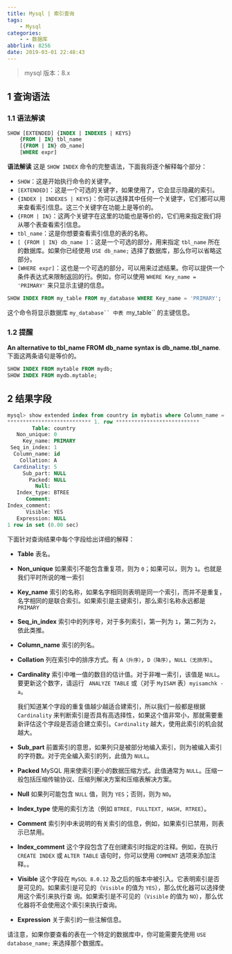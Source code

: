 ```yaml
---
title: Mysql | 索引查询
tags:
    - Mysql
categories:
    - - 数据库
abbrlink: 8256
date: 2019-03-01 22:48:43
---
```


> mysql 版本：8.x

## 1 查询语法

### 1.1 语法解读

```sql
SHOW [EXTENDED] {INDEX | INDEXES | KEYS}
    {FROM | IN} tbl_name
    [{FROM | IN} db_name]
    [WHERE expr]
```

**语法解读**
这是 `SHOW INDEX` 命令的完整语法，下面我将逐个解释每个部分：

-   `SHOW`：这是开始执行命令的关键字。
-   `[EXTENDED]`：这是一个可选的关键字，如果使用了，它会显示隐藏的索引。
-   `{INDEX | INDEXES | KEYS}`：你可以选择其中任何一个关键字，它们都可以用来查看索引信息。这三个关键字在功能上是等价的。
-   `{FROM | IN}`：这两个关键字在这里的功能也是等价的，它们用来指定我们将从哪个表查看索引信息。
-   `tbl_name`：这是你想要查看索引信息的表的名称。
-   `[ {FROM | IN} db_name ]`：这是一个可选的部分，用来指定 `tbl_name` 所在的数据库。如果你已经使用 `USE db_name;` 选择了数据库，那么你可以省略这部分。
-   `[WHERE expr]`：这也是一个可选的部分，可以用来过滤结果。你可以提供一个条件表达式来限制返回的行。例如，你可以使用 `WHERE Key_name = 'PRIMARY'` 来只显示主键的信息。

```sql
SHOW INDEX FROM my_table FROM my_database WHERE Key_name = 'PRIMARY';
```

这个命令将显示数据库 ` my_database`` 中表  `my_table`` 的主键信息。

### 1.2 提醒

**An alternative to tbl_name FROM db_name syntax is db_name.tbl_name**. 下面这两条语句是等价的。

```sql
SHOW INDEX FROM mytable FROM mydb;
SHOW INDEX FROM mydb.mytable;
```

## 2 结果字段

```sql
mysql> show extended index from country in mybatis where Column_name = 'id' \G;
*************************** 1. row ***************************
        Table: country
   Non_unique: 0
     Key_name: PRIMARY
 Seq_in_index: 1
  Column_name: id
    Collation: A
  Cardinality: 5
     Sub_part: NULL
       Packed: NULL
         Null:
   Index_type: BTREE
      Comment:
Index_comment:
      Visible: YES
   Expression: NULL
1 row in set (0.00 sec)
```

下面针对查询结果中每个字段给出详细的解释：

-   **Table**
    表名。

-   **Non_unique**
    如果索引不能包含重复项，则为 `0`；如果可以，则为 `1`。也就是我们平时所说的唯一索引

-   **Key_name**
    索引的名称，如果名字相同则表明是同一个索引，而并不是重复，名字相同的是联合索引。如果索引是主键索引，那么索引名称永远都是 `PRIMARY`

-   **Seq_in_index**
    索引中的列序号，对于多列索引，第一列为 `1`，第二列为 `2`，依此类推。

-   **Column_name**
    索引的列名。

-   **Collation**
    列在索引中的排序方式。有 `A（升序）`，`D（降序）`，`NULL（无排序）`。

-   **Cardinality**
    索引中唯一值的数目的估计值。对于非唯一索引，该值是 `NULL`。要更新这个数字，请运行 ` ANALYZE TABLE` 或（对于 `MyISAM` 表）`myisamchk -a`。

    我们知道某个字段的重复值越少越适合建索引，所以我们一般都是根据 `Cardinality` 来判断索引是否具有高选择性，如果这个值非常小，那就需要重新评估这个字段是否适合建立索引。`Cardinality` 越大，使用此索引的机会就越大。

-   **Sub_part**
    前置索引的意思，如果列只是被部分地编入索引，则为被编入索引的字符数。对于完全编入索引的列，此值为 `NULL`。

-   **Packed**
    MySQL 用来使索引更小的数据压缩方式。此值通常为 `NULL`。压缩一般包括压缩传输协议、压缩列解决方案和压缩表解决方案。

-   **Null**
    如果列可能包含 `NULL` 值，则为 `YES`；否则，则为 `NO`。

-   **Index_type**
    使用的索引方法（例如 `BTREE, FULLTEXT, HASH, RTREE`）。

-   **Comment**
    索引列中未说明的有关索引的信息，例如，如果索引已禁用，则表示已禁用。

-   **Index_comment**
    这个字段包含了在创建索引时指定的注释。例如，在执行 `CREATE INDEX` 或 `ALTER TABLE` 语句时，你可以使用 `COMMENT` 选项来添加注释。。

-   **Visible**
    这个字段在 `MySQL 8.0.12` 及之后的版本中被引入。它表明索引是否是可见的。如果索引是可见的（`Visible` 的值为 `YES`），那么优化器可以选择使用这个索引来执行查
    询。如果索引是不可见的（`Visible` 的值为 `NO`），那么优化器将不会使用这个索引来执行查询。

-   **Expression**
    关于索引的一些注解信息。

请注意，如果你要查看的表在一个特定的数据库中，你可能需要先使用 `USE database_name;` 来选择那个数据库。

